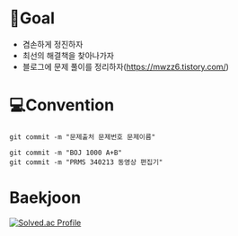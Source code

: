 # 🧠Goal

- 겸손하게 정진하자
- 최선의 해결책을 찾아나가자
- 블로그에 문제 풀이를 정리하자(https://mwzz6.tistory.com/)

# 💻Convention

```
git commit -m "문제출처 문제번호 문제이름"

git commit -m "BOJ 1000 A+B"
git commit -m "PRMS 340213 동영상 편집기"
```

# Baekjoon

[![Solved.ac Profile](http://mazassumnida.wtf/api/v2/generate_badge?boj=qwera1997)](https://solved.ac/qwera1997/)
